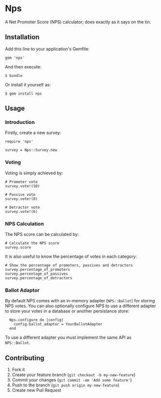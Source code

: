 # Nps

A Net Promoter Score (NPS) calculator; does exactly as it says on the tin.

## Installation

Add this line to your application's Gemfile:

    gem 'nps'

And then execute:

    $ bundle

Or install it yourself as:

    $ gem install nps

## Usage

### Introduction
Firstly, create a new survey:
```
require 'nps'

survey = Nps::Survey.new
```

### Voting
Voting is simply achieved by:
```
# Promoter vote
survey.vote!(10)

# Passive vote
survey.vote!(8)

# Detractor vote
survey.vote!(6)
```

### NPS Calculation
The NPS score can be calculated by:
```
# Calculate the NPS score
survey.score
```

It is also useful to know the percentage of votes in each category:
```
# Show the percentage of promoters, passives and detractors
survey.percentage_of_promoters
survey.percentage_of_passives
survey.percentage_of_detractors
```

### Ballot Adaptor

By default NPS comes with an in-memory adapter (`NPS::Ballot`) for storing NPS votes. You can also optionally configure NPS to use a different adapter to store your votes in a database or another persistance store:

```
  Nps.configure do |config|
    config.ballot_adaptor = YourBallotAdapter
  end
```
To use a different adapter you must implement the same API as `NPS::Ballot`.

## Contributing

1. Fork it
2. Create your feature branch (`git checkout -b my-new-feature`)
3. Commit your changes (`git commit -am 'Add some feature'`)
4. Push to the branch (`git push origin my-new-feature`)
5. Create new Pull Request
